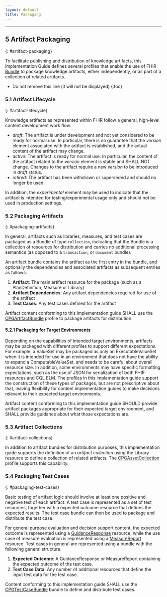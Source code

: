 ```yaml
---
layout: default
title: Packaging
---
```


---

<!-- TOC  the css styling for this is \pages\assets\css\project.css under 'markdown-toc'-->

## 5 Artifact Packaging
{: #artifact-packaging}

To facilitate publishing and distribution of knowledge artifacts, this Implementation Guide
defines several profiles that enable the use of FHIR [Bundle]({{site.data.fhir.path}}bundle.html)
to package knowledge artifacts, either independently, or as part of a collection of related
artifacts.

* Do not remove this line (it will not be displayed)
{:toc}

### 5.1 Artifact Lifecycle
{: #artifact-lifecycle}

Knowledge artifacts as represented within FHIR follow a general, high-level content development work flow:

* _draft_: The artifact is under development and not yet considered to be ready for normal use. In particular, there is no guarantee that the _version_ element associated with the artifact is established, and the actual content of the artifact may change.
* _active_: The artifact is ready for normal use. In particular, the content of the artifact related to the _version_ element is stable and SHALL NOT change. Changes to the artifact require a new _version_ to be introduced in _draft_ status.
* _retired_: The artifact has been withdrawn or superseded and should no longer be used.

In addition, the _experimental_ element may be used to indicate that the artifact is intended for testing/experimental usage only and should not be used in production settings.

### 5.2 Packaging Artifacts
{: #packaging-artifacts}

In general, artifacts such as libraries, measures, and test cases are packaged as a Bundle
of type `collection`, indicating that the Bundle is a collection of resources for distribution and
carries no additional processing semantics (as opposed to a `transaction`, or `document` bundle).

An artifact bundle contains the artifact as the first entry in the bundle, and optionally the
dependencies and associated artifacts as subsequent entries as follows:

1. **Artifact**: The main artifact resource for the package (such as a PlanDefinition, Measure or Library)
2. **Artifact Dependencies**: Any artifact dependencies required for use of the artifact
3. **Test Cases**: Any test cases defined for the artifact

Artifact content conforming to this implementation guide SHALL use the [CPGArtifactBundle](StructureDefinition-cpg-artifactbundle.html) profile to package artifacts for distribution.

#### 5.2.1 Packaging for Target Environments

Depending on the capabilities of intended target environments, artifacts may be packaged with different profiles to support different expectations. For example, a ValueSet may be packaged as only an ExecutableValueSet when it is intended for use in an environment that does not have the ability to expand a ComputableValueSet, and needs to be careful about overall resource size. In addition, some environments may have specific formatting expectations, such as the use of JSON for serialization of both FHIR resources and CQL ELM. The profiles in this implementation guide support the construction of these types of packages, but are not prescriptive about that, leaving flexibility for content implementation guides to make decisions relevant to their expected target environments.

Artifact content conforming to this implementation guide SHOULD provide artifact packages appropriate for their expected target environment, and SHALL provide guidance about what those expectations are.

### 5.3 Artifact Collections
{: #artifact-collections}

In addition to artifact bundles for distribution purposes, this implementation guide supports the definition of an _artifact collection_ using the Library resource to define a collection of related artifacts. The [CPGAssetCollection](StructureDefinition-cpg-assetcollection.html) profile supports this capability.

### 5.4 Packaging Test Cases
{: #packaging-test-cases}

Basic testing of artifact logic should involve at least one positive and negative test of each artifact. A test case is represented as a set of test resources, together with a expected outcome resource that defines the expected results. The test case bundle can then be used to package and distribute the test case.

For general purpose evaluation and decision support content, the expected outcome is represented using a [GuidanceResponse](http://hl7.org/fhir/guidanceresponse.html) resource, while the use case of measure evaluation is represented using a [MeasureReport](http://hl7.org/fhir/measurereport.html) resource. Test cases in general are represented using a bundle with the following general structure:

1. **Expected Outcome**: A GuidanceResponse or MeasureReport containing the expected outcome of the test case.
2. **Test Case Data**: Any number of additional resources that define the input test data for the test case.

Content conforming to this implementation guide SHALL use the [CPGTestCaseBundle](http://build.fhir.org/ig/HL7/cqf-recommendations/StructureDefinition-cpg-testcasebundle.html) bundle to define and distribute test cases.
